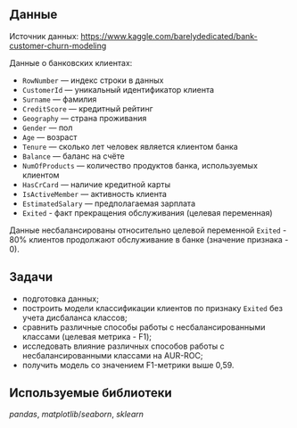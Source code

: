 ## Данные

Источник данных: https://www.kaggle.com/barelydedicated/bank-customer-churn-modeling

Данные о банковских клиентах:
- `RowNumber` — индекс строки в данных  
- `CustomerId` — уникальный идентификатор клиента  
- `Surname` — фамилия  
- `CreditScore` — кредитный рейтинг  
- `Geography` — страна проживания  
- `Gender` — пол  
- `Age` — возраст  
- `Tenure` — сколько лет человек является клиентом банка  
- `Balance` — баланс на счёте  
- `NumOfProducts` — количество продуктов банка, используемых клиентом  
- `HasCrCard` — наличие кредитной карты  
- `IsActiveMember` — активность клиента  
- `EstimatedSalary` — предполагаемая зарплата 
- `Exited` - факт прекращения обслуживания (целевая переменная)

Данные несбалансированы относительно целевой переменной `Exited` - 80% клиентов продолжают обслуживание в банке (значение признака - 0).

## Задачи

- подготовка данных;
- построить модели классификации клиентов по признаку `Exited` без учета дисбаланса классов;
- сравнить различные способы работы с несбалансированными классами (целевая метрика - F1);
- исследовать влияние различных способов работы с несбалансированными классами на AUR-ROC;
- получить модель со значением F1-метрики выше 0,59.

## Используемые библиотеки
*pandas*, *matplotlib*/*seaborn*, *sklearn*
